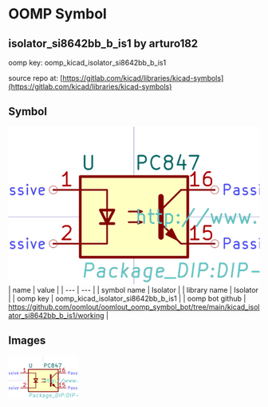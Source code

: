 # OOMP Symbol  
## isolator_si8642bb_b_is1  by arturo182  
  
oomp key: oomp_kicad_isolator_si8642bb_b_is1  
  
source repo at: [https://gitlab.com/kicad/libraries/kicad-symbols](https://gitlab.com/kicad/libraries/kicad-symbols)  
## Symbol  
  
[![working.png](working_600.png)](working.png)  
| name | value | 
| --- | --- | 
| symbol name | Isolator | 
| library name | Isolator | 
| oomp key | oomp_kicad_isolator_si8642bb_b_is1 | 
| oomp bot github | https://github.com/oomlout/oomlout_oomp_symbol_bot/tree/main/kicad_isolator_si8642bb_b_is1/working | 
## Images  
  
[![working.png](working_140.png)](working.png)  
